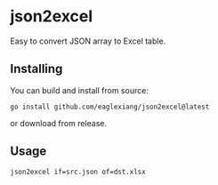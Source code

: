 # json2excel

Easy to convert JSON array to Excel table.

## Installing

You can build and install from source:

```shell
go install github.com/eaglexiang/json2excel@latest

```

or download from release.

## Usage

```shell
json2excel if=src.json of=dst.xlsx

```
